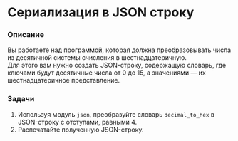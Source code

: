 # Сериализация в JSON строку

### Описание

Вы работаете над программой, которая должна преобразовывать числа из десятичной системы счисления в шестнадцатеричную.  
Для этого вам нужно создать JSON-строку, содержащую словарь, где ключами будут десятичные числа от 0 до 15, а значениями — их шестнадцатеричное представление.

### Задачи

1. Используя модуль `json`, преобразуйте словарь `decimal_to_hex` в JSON-строку с отступами, равными 4.
2. Распечатайте полученную JSON-строку.
